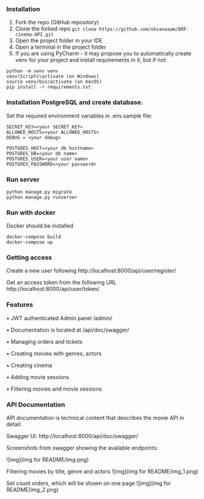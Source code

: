 ### Installation

1. Fork the repo (GitHub repository)
2. Clone the forked repo
`git clone https://github.com/oksanaaam/DRF-cinema-API.git`
3. Open the project folder in your IDE
4. Open a terminal in the project folder
5. If you are using PyCharm - it may propose you to automatically create venv for your project and install requirements in it, but if not:
```
python -m venv venv
venv\Scripts\activate (on Windows)
source venv/bin/activate (on macOS)
pip install -r requirements.txt
```

### Installation PostgreSQL and create database.
Set the required environment variables in .env.sample file:

```
SECRET_KEY=<your SECRET_KEY>
ALLOWED_HOSTS=<your ALLOWED_HOSTS>
DEBUG = <your debug>

POSTGRES_HOST=<your db hostname>
POSTGRES_DB=<your db name>
POSTGRES_USER=<your user name>
POSTGRES_PASSWORD=<your password>
```

### Run server
```
python manage.py migrate
python manage.py runserver
```

### Run with docker
Docker should be installed
```
docker-compose build
docker-compose up
```

### Getting access
Create a new user following http://localhost:8000/api/user/register/

Get an access token from the following URL http://localhost:8000/api/user/token/

### Features
• JWT authenticated Admin panel /admin/

• Documentation is located at /api/doc/swagger/

• Managing orders and tickets

• Creating movies with genres, actors

• Creating cinema

• Adding movie sessions

• Filtering movies and movie sessions

### API Documentation
API documentation is technical content that describes the movie API in detail:

Swagger UI: http://localhost:8000/api/doc/swagger/

Screenshots from swagger showing the available endpoints:

![img](img for README/img.png)

Filtering movies by title, genre and actors
![img](img for README/img_1.png)

Set count orders, which will be shown on one page
![img](img for README/img_2.png)
